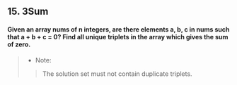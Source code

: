 ## 15. 3Sum
#### Given an array nums of n integers, are there elements a, b, c in nums such that a + b + c = 0? Find all unique triplets in the array which gives the sum of zero.

>* Note:
>> The solution set must not contain duplicate triplets.